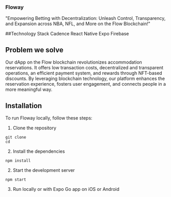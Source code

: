 
### Floway
"Empowering Betting with Decentralization: Unleash Control, Transparency, and Expansion across NBA, NFL, and More on the Flow Blockchain!"

##Technology Stack
Cadence
React Native Expo
Firebase

## Problem we solve
Our dApp on the Flow blockchain revolutionizes accommodation reservations. It offers low transaction costs, decentralized and transparent operations, an efficient payment system, and rewards through NFT-based discounts. By leveraging blockchain technology, our platform enhances the reservation experience, fosters user engagement, and connects people in a more meaningful way.

## Installation
To run Floway locally, follow these steps:
1. Clone the repository
```
git clone
cd 
```
2. Install the dependencies
```
npm install
```
2. Start the development server
```
npm start
```
3. Run locally or with Expo Go app on iOS or Android
